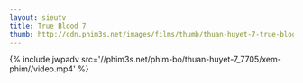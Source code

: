 ```yaml
---
layout: sieutv
title: True Blood 7
thumb: http://cdn.phim3s.net/images/films/thumb/thuan-huyet-7-true-blood-7-2014.jpg
---
```

{% include jwpadv src='//phim3s.net/phim-bo/thuan-huyet-7_7705/xem-phim//video.mp4' %}